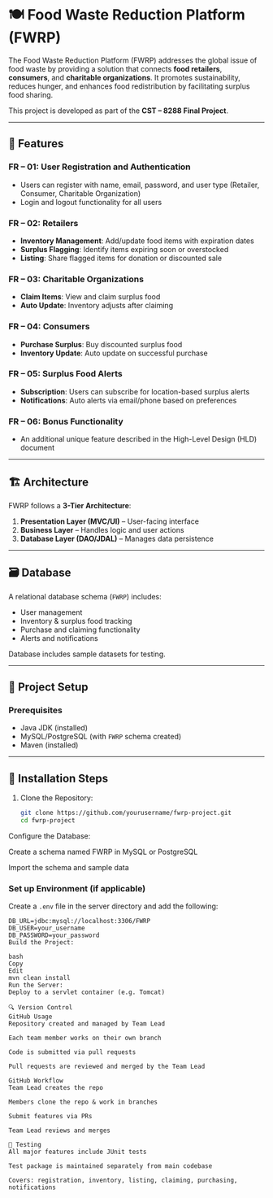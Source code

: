 # 🍽️ Food Waste Reduction Platform (FWRP)

The Food Waste Reduction Platform (FWRP) addresses the global issue of food waste by providing a solution that connects **food retailers**, **consumers**, and **charitable organizations**. It promotes sustainability, reduces hunger, and enhances food redistribution by facilitating surplus food sharing.

This project is developed as part of the **CST – 8288 Final Project**.

---

## 🔑 Features

### FR – 01: User Registration and Authentication
- Users can register with name, email, password, and user type (Retailer, Consumer, Charitable Organization)
- Login and logout functionality for all users

### FR – 02: Retailers
- **Inventory Management**: Add/update food items with expiration dates
- **Surplus Flagging**: Identify items expiring soon or overstocked
- **Listing**: Share flagged items for donation or discounted sale

### FR – 03: Charitable Organizations
- **Claim Items**: View and claim surplus food
- **Auto Update**: Inventory adjusts after claiming

### FR – 04: Consumers
- **Purchase Surplus**: Buy discounted surplus food
- **Inventory Update**: Auto update on successful purchase

### FR – 05: Surplus Food Alerts
- **Subscription**: Users can subscribe for location-based surplus alerts
- **Notifications**: Auto alerts via email/phone based on preferences

### FR – 06: Bonus Functionality
- An additional unique feature described in the High-Level Design (HLD) document

---

## 🏗️ Architecture

FWRP follows a **3-Tier Architecture**:

1. **Presentation Layer (MVC/UI)** – User-facing interface
2. **Business Layer** – Handles logic and user actions
3. **Database Layer (DAO/JDAL)** – Manages data persistence

---

## 🗃️ Database

A relational database schema (`FWRP`) includes:

- User management
- Inventory & surplus food tracking
- Purchase and claiming functionality
- Alerts and notifications

Database includes sample datasets for testing.

---

## 📂 Project Setup

### Prerequisites
- Java JDK (installed)
- MySQL/PostgreSQL (with `FWRP` schema created)
- Maven (installed)

---

## 🚀 Installation Steps

1. Clone the Repository:
   ```bash
   git clone https://github.com/yourusername/fwrp-project.git
   cd fwrp-project
Configure the Database:

Create a schema named FWRP in MySQL or PostgreSQL

Import the schema and sample data

### Set up Environment (if applicable)

Create a `.env` file in the server directory and add the following:

```env
DB_URL=jdbc:mysql://localhost:3306/FWRP
DB_USER=your_username
DB_PASSWORD=your_password
Build the Project:

bash
Copy
Edit
mvn clean install
Run the Server:
Deploy to a servlet container (e.g. Tomcat)

🔍 Version Control
GitHub Usage
Repository created and managed by Team Lead

Each team member works on their own branch

Code is submitted via pull requests

Pull requests are reviewed and merged by the Team Lead

GitHub Workflow
Team Lead creates the repo

Members clone the repo & work in branches

Submit features via PRs

Team Lead reviews and merges

🧪 Testing
All major features include JUnit tests

Test package is maintained separately from main codebase

Covers: registration, inventory, listing, claiming, purchasing, notifications
